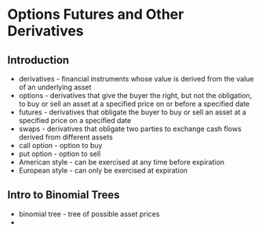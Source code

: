 # Options Futures and Other Derivatives

## Introduction

* derivatives - financial instruments whose value is derived from the value of an underlying asset
* options - derivatives that give the buyer the right, but not the obligation, to buy or sell an asset at a specified price on or before a specified date
* futures - derivatives that obligate the buyer to buy or sell an asset at a specified price on a specified date
* swaps - derivatives that obligate two parties to exchange cash flows derived from different assets
* call option - option to buy
* put option - option to sell
* American style - can be exercised at any time before expiration
* European style - can only be exercised at expiration

## Intro to Binomial Trees

* binomial tree - tree of possible asset prices
* 
